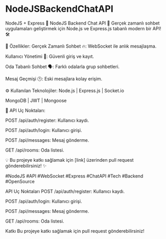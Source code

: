 # NodeJSBackendChatAPI
NodeJS + Express
🚀 NodeJS Backend Chat API 💬
Gerçek zamanlı sohbet uygulamaları geliştirmek için Node.js ve Express.js tabanlı modern bir API! 🛠️

📌 Özellikler:
Gerçek Zamanlı Sohbet 🔥: WebSocket ile anlık mesajlaşma.

Kullanıcı Yönetimi 👤: Güvenli giriş ve kayıt.

Oda Tabanlı Sohbet 🗣️: Farklı odalarla grup sohbetleri.

Mesaj Geçmişi 🕒: Eski mesajlara kolay erişim.

⚙️ Kullanılan Teknolojiler:
Node.js | Express.js | Socket.io

MongoDB | JWT | Mongoose

🔧 API Uç Noktaları:

POST /api/auth/register: Kullanıcı kaydı.

POST /api/auth/login: Kullanıcı girişi.

POST /api/messages: Mesaj gönderme.

GET /api/rooms: Oda listesi.

💡 Bu projeye katkı sağlamak için [link] üzerinden pull request gönderebilirsiniz! ✨

#NodeJS #API #WebSocket #Express #ChatAPI #Tech #Backend #OpenSource

API Uç Noktaları
POST /api/auth/register: Kullanıcı kaydı.

POST /api/auth/login: Kullanıcı girişi.

POST /api/messages: Mesaj gönderme.

GET /api/rooms: Oda listesi.

Katkı
Bu projeye katkı sağlamak için pull request gönderebilirsiniz!

